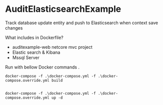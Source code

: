 # AuditElasticsearchExample

Track database update entity and push to Elasticsearch when context save changes


What includes in Dockerfile?

* auditexample-web netcore mvc project
* Elastic search & Kibana 
* Mssql Server 

Run with bellow Docker commands .

```
docker-compose -f .\docker-compose.yml -f .\docker-compose.override.yml build

```

```

docker-compose -f .\docker-compose.yml -f .\docker-compose.override.yml up -d

```
